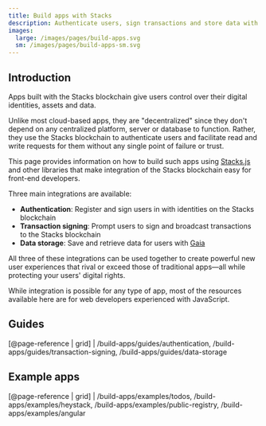 ```yaml
---
title: Build apps with Stacks
description: Authenticate users, sign transactions and store data with the Stacks blockchain
images:
  large: /images/pages/build-apps.svg
  sm: /images/pages/build-apps-sm.svg
---
```


## Introduction

Apps built with the Stacks blockchain give users control over their digital identities, assets and data.

Unlike most cloud-based apps, they are "decentralized" since they don't depend on any centralized platform, server or database to function. Rather, they use the Stacks blockchain to authenticate users and facilitate read and write requests for them without any single point of failure or trust.

This page provides information on how to build such apps using [Stacks.js](https://github.com/blockstack/stacks.js) and other libraries that make integration of the Stacks blockchain easy for front-end developers.

Three main integrations are available:

- **Authentication**: Register and sign users in with identities on the Stacks blockchain
- **Transaction signing**: Prompt users to sign and broadcast transactions to the Stacks blockchain
- **Data storage**: Save and retrieve data for users with [Gaia](/build-apps/references/gaia)

All three of these integrations can be used together to create powerful new user experiences that rival or exceed those of traditional apps—all while protecting your users' digital rights.

While integration is possible for any type of app, most of the resources available here are for web developers experienced with JavaScript.

## Guides

[@page-reference | grid]
| /build-apps/guides/authentication, /build-apps/guides/transaction-signing, /build-apps/guides/data-storage

## Example apps

[@page-reference | grid]
| /build-apps/examples/todos, /build-apps/examples/heystack, /build-apps/examples/public-registry, /build-apps/examples/angular
